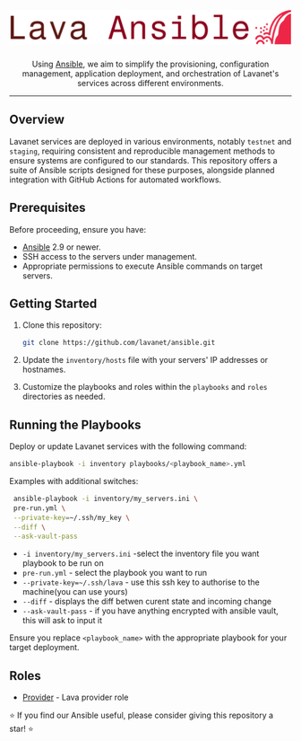 <h1 align="center">
  <br>
   <img src="./docs/logo/lava-ansible-logo-transparent.png" alt="Logo Lava Ansible" />
  <br>
</h1>

<p align="center">
Using <a href="https://github.com/ansible/ansible">Ansible</a>, we aim to simplify the provisioning, configuration management, application deployment, and orchestration of Lavanet's services across different environments.
</p>

---

## Overview

Lavanet services are deployed in various environments, notably `testnet` and `staging`, requiring consistent and reproducible management methods to ensure systems are configured to our standards. This repository offers a suite of Ansible scripts designed for these purposes, alongside planned integration with GitHub Actions for automated workflows.

## Prerequisites

Before proceeding, ensure you have:

- [Ansible](https://docs.ansible.com/ansible/latest/installation_guide/intro_installation.html) 2.9 or newer.
- SSH access to the servers under management.
- Appropriate permissions to execute Ansible commands on target servers.

## Getting Started

1. Clone this repository:

   ```bash
   git clone https://github.com/lavanet/ansible.git
   ```

2. Update the `inventory/hosts` file with your servers' IP addresses or hostnames.
3. Customize the playbooks and roles within the `playbooks` and `roles` directories as needed.

## Running the Playbooks

Deploy or update Lavanet services with the following command:

```bash
ansible-playbook -i inventory playbooks/<playbook_name>.yml
```

Examples with additional switches:

```bash
 ansible-playbook -i inventory/my_servers.ini \
 pre-run.yml \
 --private-key=~/.ssh/my_key \
 --diff \
 --ask-vault-pass
```

* `-i inventory/my_servers.ini`  -select the inventory file you want playbook to be run on
* `pre-run.yml` - select the playbook you want to run
* `--private-key=~/.ssh/lava` - use this ssh key to authorise to the machine(you can use yours)
* `--diff` - displays the diff betwen curent state and incoming change
* `--ask-vault-pass` - if you have anything encrypted with ansible vault, this will ask to input it

Ensure you replace `<playbook_name>` with the appropriate playbook for your target deployment.

## Roles

* [Provider](docs/provider/README.md) - Lava provider role

⭐️ If you find our Ansible useful, please consider giving this repository a star! ⭐️
